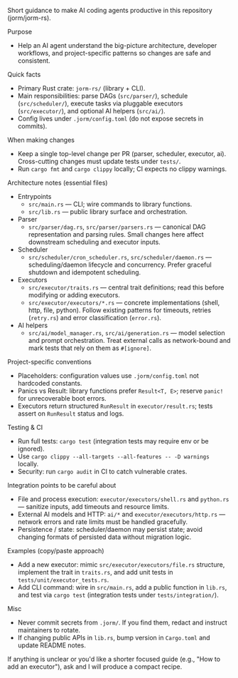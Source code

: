 Short guidance to make AI coding agents productive in this repository (jorm/jorm-rs).

Purpose
- Help an AI agent understand the big-picture architecture, developer workflows, and project-specific patterns so changes are safe and consistent.

Quick facts
- Primary Rust crate: `jorm-rs/` (library + CLI).
- Main responsibilities: parse DAGs (`src/parser/`), schedule (`src/scheduler/`), execute tasks via pluggable executors (`src/executor/`), and optional AI helpers (`src/ai/`).
- Config lives under `.jorm/config.toml` (do not expose secrets in commits).

When making changes
- Keep a single top-level change per PR (parser, scheduler, executor, ai). Cross-cutting changes must update tests under `tests/`.
- Run `cargo fmt` and `cargo clippy` locally; CI expects no clippy warnings.

Architecture notes (essential files)
- Entrypoints
  - `src/main.rs` — CLI; wire commands to library functions.
  - `src/lib.rs` — public library surface and orchestration.
- Parser
  - `src/parser/dag.rs`, `src/parser/parsers.rs` — canonical DAG representation and parsing rules. Small changes here affect downstream scheduling and executor inputs.
- Scheduler
  - `src/scheduler/cron_scheduler.rs`, `src/scheduler/daemon.rs` — scheduling/daemon lifecycle and concurrency. Prefer graceful shutdown and idempotent scheduling.
- Executors
  - `src/executor/traits.rs` — central trait definitions; read this before modifying or adding executors.
  - `src/executor/executors/*.rs` — concrete implementations (shell, http, file, python). Follow existing patterns for timeouts, retries (`retry.rs`) and error classification (`error.rs`).
- AI helpers
  - `src/ai/model_manager.rs`, `src/ai/generation.rs` — model selection and prompt orchestration. Treat external calls as network-bound and mark tests that rely on them as `#[ignore]`.

Project-specific conventions
- Placeholders: configuration values use `.jorm/config.toml` not hardcoded constants.
- Panics vs Result: library functions prefer `Result<T, E>`; reserve `panic!` for unrecoverable boot errors.
- Executors return structured `RunResult` in `executor/result.rs`; tests assert on `RunResult` status and logs.

Testing & CI
- Run full tests: `cargo test` (integration tests may require env or be ignored).
- Use `cargo clippy --all-targets --all-features -- -D warnings` locally.
- Security: run `cargo audit` in CI to catch vulnerable crates.

Integration points to be careful about
- File and process execution: `executor/executors/shell.rs` and `python.rs` — sanitize inputs, add timeouts and resource limits.
- External AI models and HTTP: `ai/*` and `executor/executors/http.rs` — network errors and rate limits must be handled gracefully.
- Persistence / state: scheduler/daemon may persist state; avoid changing formats of persisted data without migration logic.

Examples (copy/paste approach)
- Add a new executor: mimic `src/executor/executors/file.rs` structure, implement the trait in `traits.rs`, and add unit tests in `tests/unit/executor_tests.rs`.
- Add CLI command: wire in `src/main.rs`, add a public function in `lib.rs`, and test via `cargo test` (integration tests under `tests/integration/`).

Misc
- Never commit secrets from `.jorm/`. If you find them, redact and instruct maintainers to rotate.
- If changing public APIs in `lib.rs`, bump version in `Cargo.toml` and update README notes.

If anything is unclear or you'd like a shorter focused guide (e.g., "How to add an executor"), ask and I will produce a compact recipe.
